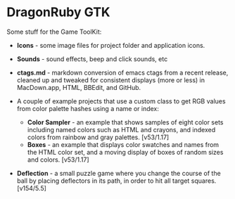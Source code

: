 # DragonRuby GTK

Some stuff for the Game ToolKit:

- **Icons** - some image files for project folder and application icons.

- **Sounds** - sound effects, beep and click sounds, etc

- **ctags.md** - markdown conversion of emacs ctags from a recent release, cleaned up and tweaked for consistent displays (more or less) in MacDown.app, HTML, BBEdit, and GitHub.

- A couple of example projects that use a custom class to get RGB values from color palette hashes using a name or index:
    - **Color Sampler** - an example that shows samples of eight color sets including named colors such as HTML and crayons, and indexed colors from rainbow and gray palettes.  [v53/1.17]
    - **Boxes** - an example that displays color swatches and names from the HTML color set, and a moving display of boxes of random sizes and colors.  [v53/1.17]

- **Deflection** - a small puzzle game where you change the course of the ball by placing deflectors in its path, in order to hit all target squares. [v154/5.5]

